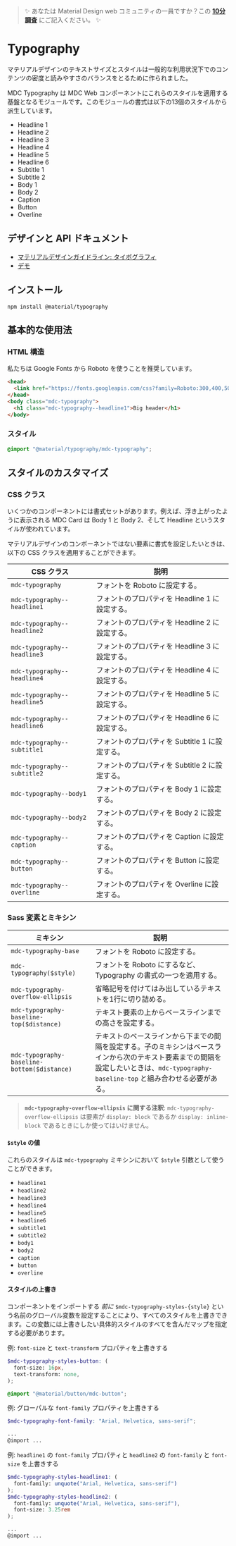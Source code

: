 <!--docs:
title: "Typography"
layout: detail
section: components
excerpt: "Typographic scale that handles a set of type sizes"
iconId: typography
path: /catalog/typography/
-->

> ✨ あなたは Material Design web コミュニティの一員ですか？この <a href='https://bit.ly/materialwebsurvey'>**10分調査**</a> にご記入ください。 ✨

# Typography

マテリアルデザインのテキストサイズとスタイルは一般的な利用状況下でのコンテンツの密度と読みやすさのバランスをとるために作られました。

MDC Typography は MDC Web コンポーネントにこれらのスタイルを適用する基盤となるモジュールです。このモジュールの書式は以下の13個のスタイルから派生しています。

* Headline 1
* Headline 2
* Headline 3
* Headline 4
* Headline 5
* Headline 6
* Subtitle 1
* Subtitle 2
* Body 1
* Body 2
* Caption
* Button
* Overline

## デザインと API ドキュメント

<ul class="icon-list">
  <li class="icon-list-item icon-list-item--spec">
    <a href="https://material.io/go/design-typography">マテリアルデザインガイドライン: タイポグラフィ</a>
  </li>
  <li class="icon-list-item icon-list-item--link">
    <a href="https://material-components.github.io/material-components-web-catalog/#/component/typography">デモ</a>
  </li>
</ul>

## インストール

```
npm install @material/typography
```

## 基本的な使用法

### HTML 構造

私たちは Google Fonts から Roboto を使うことを推奨しています。

```html
<head>
  <link href="https://fonts.googleapis.com/css?family=Roboto:300,400,500" rel="stylesheet">
</head>
<body class="mdc-typography">
  <h1 class="mdc-typography--headline1">Big header</h1>
</body>
```

### スタイル

```css
@import "@material/typography/mdc-typography";
```

## スタイルのカスタマイズ

### CSS クラス

いくつかのコンポーネントには書式セットがあります。例えば、浮き上がったように表示される MDC Card は Body 1 と Body 2、そして Headline というスタイルが使われています。

マテリアルデザインのコンポーネントではない要素に書式を設定したいときは、以下の CSS クラスを適用することができます。

CSS クラス | 説明
--- | ---
`mdc-typography` | フォントを Roboto に設定する。
`mdc-typography--headline1` | フォントのプロパティを Headline 1 に設定する。
`mdc-typography--headline2` | フォントのプロパティを Headline 2 に設定する。
`mdc-typography--headline3` | フォントのプロパティを Headline 3 に設定する。
`mdc-typography--headline4` | フォントのプロパティを Headline 4 に設定する。
`mdc-typography--headline5` | フォントのプロパティを Headline 5 に設定する。
`mdc-typography--headline6` | フォントのプロパティを Headline 6 に設定する。
`mdc-typography--subtitle1` | フォントのプロパティを Subtitle 1 に設定する。
`mdc-typography--subtitle2` | フォントのプロパティを Subtitle 2 に設定する。
`mdc-typography--body1` | フォントのプロパティを Body 1 に設定する。
`mdc-typography--body2` | フォントのプロパティを Body 2 に設定する。
`mdc-typography--caption` | フォントのプロパティを Caption に設定する。
`mdc-typography--button` | フォントのプロパティを Button に設定する。
`mdc-typography--overline` | フォントのプロパティを Overline に設定する。

### Sass 変素とミキシン

ミキシン | 説明
--- | ---
`mdc-typography-base` | フォントを Roboto に設定する。
`mdc-typography($style)` | フォントを Roboto にするなど、Typography の書式の一つを適用する。
`mdc-typography-overflow-ellipsis` | 省略記号を付けてはみ出しているテキストを1行に切り詰める。
`mdc-typography-baseline-top($distance)` | テキスト要素の上からベースラインまでの高さを設定する。
`mdc-typography-baseline-bottom($distance)` | テキストのベースラインから下までの間隔を設定する。子のミキシンはベースラインから次のテキスト要素までの間隔を設定したいときは、`mdc-typography-baseline-top` と組み合わせる必要がある。

> **`mdc-typography-overflow-ellipsis` に関する注釈**: `mdc-typography-overflow-ellipsis` は要素が `display: block` であるか `display: inline-block` であるときにしか使ってはいけません。

#### `$style` の値

これらのスタイルは `mdc-typography` ミキシンにおいて `$style` 引数として使うことができます。

* `headline1`
* `headline2`
* `headline3`
* `headline4`
* `headline5`
* `headline6`
* `subtitle1`
* `subtitle2`
* `body1`
* `body2`
* `caption`
* `button`
* `overline`

#### スタイルの上書き

コンポーネントをインポートする <em>前に</em> `$mdc-typography-styles-{style}` という名前のグローバル変数を設定することにより、すべてのスタイルを上書きできます。この変数には上書きしたい具体的スタイルのすべてを含んだマップを指定する必要があります。

例: `font-size` と `text-transform` プロパティを上書きする

```scss
$mdc-typography-styles-button: (
  font-size: 16px,
  text-transform: none,
);

@import "@material/button/mdc-button";
```

例: グローパルな `font-family` プロパティを上書きする
```scss
$mdc-typography-font-family: "Arial, Helvetica, sans-serif";

...
@import ...
```

例:  `headline1` の `font-family` プロパティと `headline2` の `font-family` と `font-size` を上書きする
```scss
$mdc-typography-styles-headline1: (
  font-family: unquote("Arial, Helvetica, sans-serif")
);
$mdc-typography-styles-headline2: (
  font-family: unquote("Arial, Helvetica, sans-serif"),
  font-size: 3.25rem
);

...
@import ...
```
